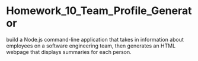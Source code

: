 # Homework_10_Team_Profile_Generator
build a Node.js command-line application that takes in information about employees on a software engineering team, then generates an HTML webpage that displays summaries for each person.
